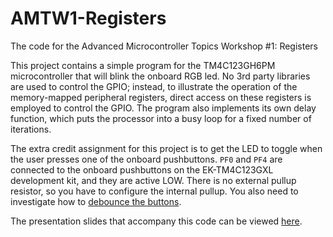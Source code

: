 # AMTW1-Registers

The code for the Advanced Microcontroller Topics Workshop #1: Registers

This project contains a simple program for the TM4C123GH6PM microcontroller that will blink the onboard RGB led. No 3rd party libraries are used to control the GPIO; instead, to illustrate the operation of the memory-mapped peripheral registers, direct access on these registers is employed to control the GPIO. The program also implements its own delay function, which puts the processor into a busy loop for a fixed number of iterations.

The extra credit assignment for this project is to get the LED to toggle when the user presses one of the onboard pushbuttons. ```PF0``` and ```PF4``` are connected to the onboard pushbuttons on the EK-TM4C123GXL development kit, and they are active LOW. There is no external pullup resistor, so you have to configure the internal pullup. You also need to investigate how to [debounce the buttons](https://en.wikipedia.org/wiki/Switch#Contact_bounce).

The presentation slides that accompany this code can be viewed [here](https://docs.google.com/presentation/d/1mp6AWJNJq6Oeu57Jz2wRQaD_kHslFq-YUVayZpmiSXY/edit?usp=sharing).
